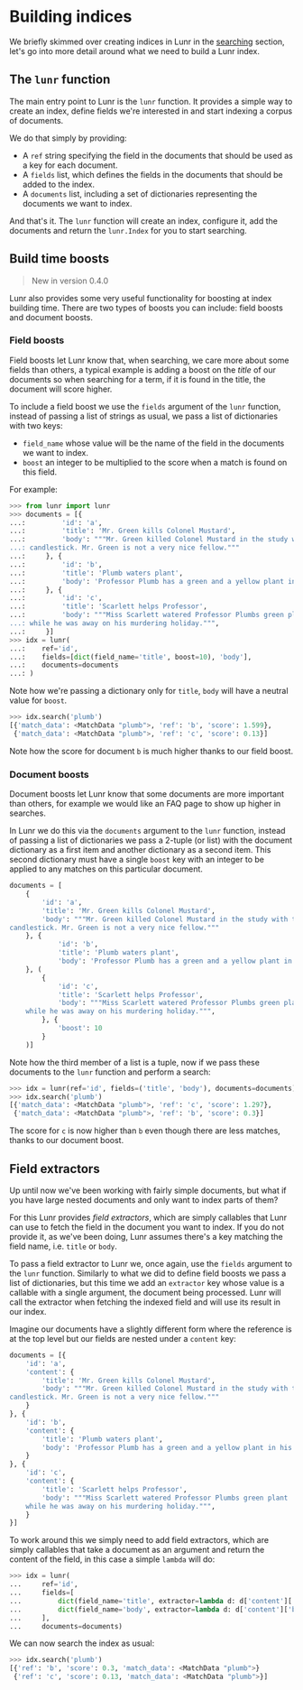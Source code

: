 # Building indices

We briefly skimmed over creating indices in Lunr in the [searching](./usage.md) section, let's go into more detail around what we need to build a Lunr index.

## The `lunr` function

The main entry point to Lunr is the `lunr` function. It provides a simple way to create an index, define fields we're interested in and start indexing a corpus of documents.

We do that simply by providing:

- A `ref` string specifying the field in the documents that should be used as a key for each document.
- A `fields` list, which defines the fields in the documents that should be added to the index.
- A `documents` list, including a set of dictionaries representing the documents we want to index.

And that's it. The `lunr` function will create an index, configure it, add the documents and return the `lunr.Index` for you to start searching.

## Build time boosts

> New in version 0.4.0

Lunr also provides some very useful functionality for boosting at index building time. There are two types of boosts you can include: field boosts and document boosts.

### Field boosts

Field boosts let Lunr know that, when searching, we care more about some fields than others, a typical example is adding a boost on the *title* of our documents so when searching for a term, if it is found in the title, the document will score higher.

To include a field boost we use the `fields` argument of the `lunr` function, instead of passing a list of strings as usual, we pass a list of dictionaries with two keys:

- `field_name` whose value will be the name of the field in the documents we want to index.
- `boost` an integer to be multiplied to the score when a match is found on this field.

For example:

```python
>>> from lunr import lunr
>>> documents = [{
...:         'id': 'a',
...:         'title': 'Mr. Green kills Colonel Mustard',
...:         'body': """Mr. Green killed Colonel Mustard in the study with the
...: candlestick. Mr. Green is not a very nice fellow."""
...:     }, {
...:         'id': 'b',
...:         'title': 'Plumb waters plant',
...:         'body': 'Professor Plumb has a green and a yellow plant in his study',
...:     }, {
...:         'id': 'c',
...:         'title': 'Scarlett helps Professor',
...:         'body': """Miss Scarlett watered Professor Plumbs green plant
...: while he was away on his murdering holiday.""",
...:     }]
>>> idx = lunr(
...:    ref='id',
...:    fields=[dict(field_name='title', boost=10), 'body'],
...:    documents=documents
...: )
```

Note how we're passing a dictionary only for `title`, `body` will have a neutral value for `boost`.


```python
>>> idx.search('plumb')
[{'match_data': <MatchData "plumb">, 'ref': 'b', 'score': 1.599},
 {'match_data': <MatchData "plumb">, 'ref': 'c', 'score': 0.13}]
```

Note how the score for document `b` is much higher thanks to our field boost.

### Document boosts

Document boosts let Lunr know that some documents are more important than others, for example we would like an FAQ page to show up higher in searches.

In Lunr we do this via the `documents` argument to the `lunr` function, instead of passing a list of dictionaries we pass a 2-tuple (or list) with the document dictionary as a first item and another dictionary as a second item. This second dictionary must have a single `boost` key with an integer to be applied to any matches on this particular document.

```python
documents = [
    {
        'id': 'a',
        'title': 'Mr. Green kills Colonel Mustard',
        'body': """Mr. Green killed Colonel Mustard in the study with the
candlestick. Mr. Green is not a very nice fellow."""
    }, {
            'id': 'b',
            'title': 'Plumb waters plant',
            'body': 'Professor Plumb has a green and a yellow plant in his study',
    }, (
        {
            'id': 'c',
            'title': 'Scarlett helps Professor',
            'body': """Miss Scarlett watered Professor Plumbs green plant
    while he was away on his murdering holiday.""",
        }, {
            'boost': 10
        }
    )]
```

Note how the third member of a list is a tuple, now if we pass these documents to the `lunr` function and perform a search:

```python
>>> idx = lunr(ref='id', fields=('title', 'body'), documents=documents)
>>> idx.search('plumb')
[{'match_data': <MatchData "plumb">, 'ref': 'c', 'score': 1.297},
 {'match_data': <MatchData "plumb">, 'ref': 'b', 'score': 0.3}]
```

The score for `c` is now higher than `b` even though there are less matches, thanks to our document boost.

## Field extractors

Up until now we've been working with fairly simple documents, but what if you have large nested documents and only want to index parts of them?

For this Lunr provides *field extractors*, which are simply callables that Lunr can use to fetch the field in the document you want to index. If you do not provide it, as we've been doing, Lunr assumes there's a key matching the field name, i.e. `title` or `body`.

To pass a field extractor to Lunr we, once again, use the `fields` argument to the `lunr` function. Similarly to what we did to define field boosts we pass a list of dictionaries, but this time we add an `extractor` key whose value is a  callable with a single argument, the document being processed. Lunr will call the extractor when fetching the indexed field and will use its result in our index.

Imagine our documents have a slightly different form where the reference is at the top level but our fields are nested under a `content` key:

```python
documents = [{
    'id': 'a',
    'content': {
        'title': 'Mr. Green kills Colonel Mustard',
        'body': """Mr. Green killed Colonel Mustard in the study with the
candlestick. Mr. Green is not a very nice fellow."""
    }
}, {
    'id': 'b',
    'content': {
        'title': 'Plumb waters plant',
        'body': 'Professor Plumb has a green and a yellow plant in his study',
    }
}, {
    'id': 'c',
    'content': {
        'title': 'Scarlett helps Professor',
        'body': """Miss Scarlett watered Professor Plumbs green plant
    while he was away on his murdering holiday.""",
    }
}]
```

To work around this we simply need to add field extractors, which are simply callables that take a document as an argument and return the content of the field, in this case a simple `lambda` will do:

```python
>>> idx = lunr(
...     ref='id',
...     fields=[
...         dict(field_name='title', extractor=lambda d: d['content']['title']),
...         dict(field_name='body', extractor=lambda d: d['content']['body'])
...     ],
...     documents=documents)
```

We can now search the index as usual:

```python
>>> idx.search('plumb')
[{'ref': 'b', 'score': 0.3, 'match_data': <MatchData "plumb">}
 {'ref': 'c', 'score': 0.13, 'match_data': <MatchData "plumb">}]
```
